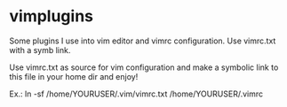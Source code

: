 vimplugins
==========

Some plugins I use into vim editor and vimrc configuration. Use vimrc.txt with a symb link.

Use vimrc.txt as source for vim configuration and make a symbolic link to this file in your home dir and enjoy!

Ex.: ln -sf /home/YOURUSER/.vim/vimrc.txt /home/YOURUSER/.vimrc
